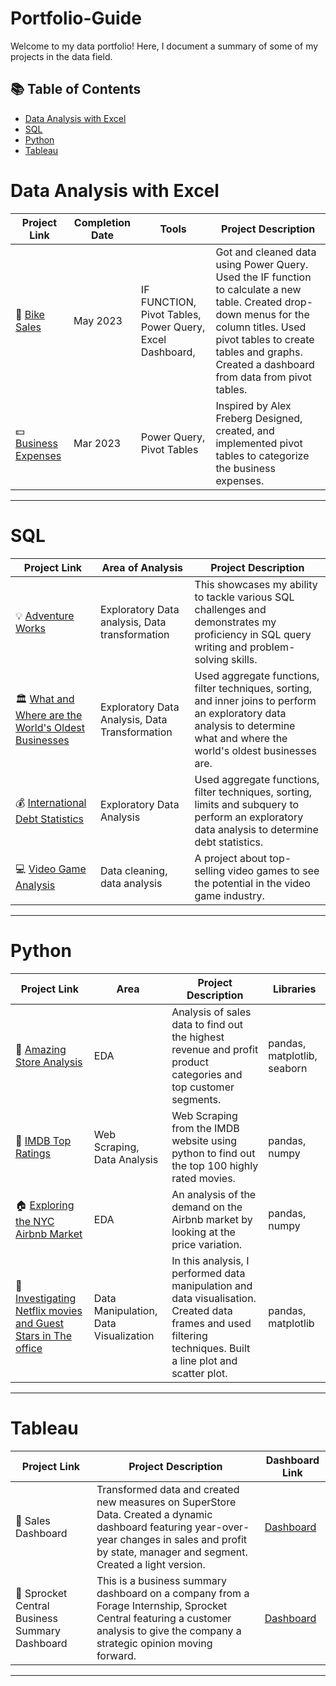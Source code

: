 # Portfolio-Guide
Welcome to my data portfolio! Here, I document a summary of some of my projects in the data field. 

## 📚 Table of Contents
- [Data Analysis with Excel](#data-analysis-with-excel)
- [SQL](#sql)
- [Python](#python)
- [Tableau](#tableau)

# Data Analysis with Excel

| Project Link | Completion Date | Tools | Project Description | 
|---|---|---|---|
| 🚴 [Bike Sales](https://github.com/GraceAsianut/Excel/blob/main/Bike%20Sales.xlsx) | May 2023 | IF FUNCTION, Pivot Tables, Power Query, Excel Dashboard,  | Got and cleaned data using Power Query. Used the IF function to calculate a new table. Created drop-down menus for the column titles. Used pivot tables to create tables and graphs. Created a dashboard from data from pivot tables. |
| 💵 [Business Expenses](https://github.com/GraceAsianut/Excel/blob/main/Business%20Expenses.xlsx) | Mar 2023 | Power Query, Pivot Tables | Inspired by Alex Freberg Designed, created, and implemented pivot tables to categorize the business expenses. |

***

# SQL

| Project Link | Area of Analysis | Project Description | 
|---|---|---|
| 💡 [Adventure Works](https://github.com/GraceAsianut/SQL/blob/main/Adventure%20Works.md) | Exploratory Data analysis, Data transformation | This showcases my ability to tackle various SQL challenges and demonstrates my proficiency in SQL query writing and problem-solving skills. | 
| 🏛️ [What and Where are the World's Oldest Businesses](https://github.com/GraceAsianut/SQL/blob/main/What%20and%20Where%20Are%20the%20World's%20Oldest%20Businesses.ipynb) | Exploratory Data Analysis, Data Transformation | Used aggregate functions, filter techniques, sorting, and inner joins to perform an exploratory data analysis to determine what and where the world's oldest businesses are. |  
| 💰 [International Debt Statistics](https://github.com/GraceAsianut/SQL/blob/main/Analyze%20International%20Debt%20Statistics.ipynb) | Exploratory Data Analysis | Used aggregate functions, filter techniques, sorting, limits and subquery to perform an exploratory data analysis to determine debt statistics. |  
| 💻 [Video Game Analysis](https://github.com/GraceAsianut/SQL/blob/main/Video%20Game%20Analysis.ipynb) | Data cleaning, data analysis | A project about top-selling video games to see the potential in the video game industry. |  

***

# Python

| Project Link | Area | Project Description | Libraries |    
|---|---|---|---|   
| 🏪 [Amazing Store Analysis](https://github.com/GraceAsianut/Python/blob/main/Amazing_Store_Analysis.ipynb) | EDA | Analysis of sales data to find out the highest revenue and profit product categories and top customer segments. | pandas, matplotlib, seaborn |
| 🎥 [IMDB Top Ratings](https://github.com/GraceAsianut/Python/blob/main/IMDb%20Top%20Ratings.ipynb) | Web Scraping, Data Analysis | Web Scraping from the IMDB website using python to find out the top 100 highly rated movies. |  pandas, numpy |   
| 🏠 [Exploring the NYC Airbnb Market](https://github.com/GraceAsianut/Python/blob/main/Exploring%20the%20NYC%20Airbnb%20Market.ipynb) | EDA | An analysis of the demand on the Airbnb market by looking at the price variation. | pandas, numpy |   
| 🎥 [Investigating Netflix movies and Guest Stars in The office](https://github.com/GraceAsianut/Python/blob/main/Investigating%20Netflix%20Movies%20and%20Guest%20Stars%20in%20The%20Office.ipynb) | Data Manipulation, Data Visualization | In this analysis, I performed data manipulation and data visualisation. Created data frames and used filtering techniques. Built a line plot and scatter plot. | pandas, matplotlib |

***

# Tableau

| Project Link | Project Description | Dashboard Link |
|---|---|---|
| 💸 Sales Dashboard | Transformed data and created new measures on SuperStore Data. Created a dynamic dashboard featuring year-over-year changes in sales and profit by state, manager and segment. Created a light version.| [Dashboard](https://public.tableau.com/app/profile/grace.asianut/viz/SalesDashboard_16904113568130/SalesDashboard) |
| 🚦 Sprocket Central Business Summary Dashboard | This is a business summary dashboard on a company from a Forage Internship, Sprocket Central featuring a customer analysis to give the company a strategic opinion moving forward. | [Dashboard](https://public.tableau.com/app/profile/grace.asianut/viz/BusinessSummarydashboard/Summary) |

***
